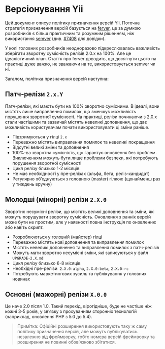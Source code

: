 Версіонування Yii
=================

Цей документ описує політику призначення версій Yii. Поточна стратегія призначення версій
базується на [ferver](https://github.com/jonathanong/ferver), це за думкою розробників є більш практичним
та розумним рішенням, ніж використання [semver](https://semver.org/) (див. [#7408](https://github.com/yiisoft/yii2/issues/7408) для довідки).

У колі головних розробників неодноразово підкреслювалась важливість зберігати зворотну сумісність релізів 2.0.x на 100%.
Але це ідеалістичний план. Стаття про ferver доводить, що досягнути цього на практиці дуже важко,
не зважаючи на те, використовується semver чи ні.

Загалом, політика призначення версій наступна:

## Патч-релізи `2.x.Y`

Патч-релізи, які мають бути на 100% зворотно сумісними. В ідеалі, вони містять лише виправлення помилок, що зменшує
можливість порушення зворотної сумісності. На практиці, релізи починаючи з 2.0.x стали частішими та зазвичай містять невеликі доповнення,
що дає можливість користувачам почати використовувати ці зміни раніше.

* Підтримуються у гілці `2.x`
* Переважно містять виправлення помилок та невеликі покращення
* Відсутні великі зміни та доповнення
* 100%-ва зворотна сумісність, що гарантує оновлення без проблем. Виключенням можуть бути лише проблеми безпеки, які потребують порушення зворотної сумісності
* Цикл релізу близько 1-2 місяців
* Не має необхідності у пре-релізах (альфа, бета, реліз-кандидат)
* Регулярно обʼєднуються з головною (master) гілкою (щонайменш раз у тиждень вручну)


## Молодші (мінорні) релізи `2.X.0`

Зворотно несумісні релізи, що містять великі доповнення та зміни, які можуть порушувати зворотну сумісність. Оновлення з ранніх версій
може бути не простим, але у наявності повна інструкція по оновленню або навіть скрипт.

* Розроблюються у головній (майстер) гілці
* Переважно містять нові доповнення та виправлення помилок
* Містять невеликі доповнення та виправлення помилок з патч-релізів
* Можуть мати зворотно несумісні зміни, які записуються у файл `UPGRADE-2.X.md`
* Цикл релізу близько 6-8 місяців
* Необхідні пре-релізи: `2.X.0-alpha`, `2.X.0-beta`, `2.X.0-rc`
* Потребують маркетингових зусиль та публікування у головних новинах


## Основні (мажорні) релізи `X.0.0`

Це наче 2.0 після 1.0. Такий перехід, вірогідніше, буде не частіше ніж кожні 3-5 років, у звʼязку з просуванням сторонніх технологій
(наприклад, оновлення PHP з 5.0 до 5.4).

> Примітка: Офіційні розширення використовують таку ж саму політику призначення версій, але можуть публікуватись незалежно від
фреймворку, тобто номера версій фреймворку та розширення не повинні обовʼязково збігатися.
